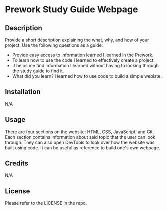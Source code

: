 # Prework Study Guide Webpage

## Description

Provide a short description explaining the what, why, and how of your project. Use the following questions as a guide:

- Provide easy access to information learned I learned in the Prework.
- To learn how to use the code I learned to effectively create a project.
- It helps me find information I learned without having to looking through the study guide to find it. 
- What did you learn? i learned how to use code to build a simple webiste.

## Installation

N/A

## Usage

There are four sections on the website: HTML, CSS, JavaScript, and Git. Each section contains information about said topic that the user can look through. They can also open DevTools to look over how the website was built using code. It can be useful as reference to build one's own webpage. 

## Credits

N/A

## License

Please refer to the LICENSE in the repo.